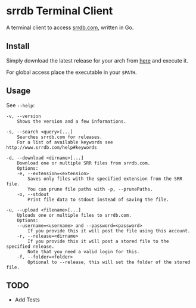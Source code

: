 # srrdb Terminal Client

A terminal client to access [srrdb.com](http://www.srrdb.com), written in Go.

## Install

Simply download the latest release for your arch from [here](https://github.com/hashworks/srrdbTerminalClient/releases/latest) and execute it.

For global access place the executable in your `$PATH`.

## Usage

See `--help`:
```
-v, --version
	Shows the version and a few informations.

-s, --search <query>[...]
	Searches srrdb.com for releases.
	For a list of available keywords see http://www.srrdb.com/help#keywords

-d, --download <dirname>[...]
	Download one or multiple SRR files from srrdb.com.
	Options:
	-e, --extension=<extension>
		Saves only files with the specified extension from the SRR file.
		You can prune file paths with -p, --prunePaths.
	-o, --stdout
		Print file data to stdout instead of saving the file.

-u, --upload <filename>[...]
	Uploads one or multiple files to srrdb.com.
	Options:
	--username=<username> and --password=<password>
		If you provide this it will post the file using this account.
	-r, --release=<dirname>
		If you provide this it will post a stored file to the specified release.
		Note that you need a valid login for this.
	-f, --folder=<folder>
		Optional to --release, this will set the folder of the stored file.
```

## TODO

* Add Tests
